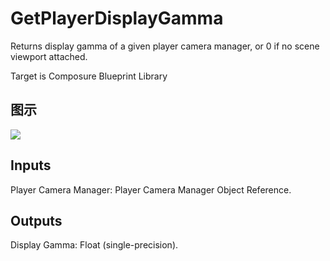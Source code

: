 # GetPlayerDisplayGamma

Returns display gamma of a given player camera manager, or 0 if no scene viewport attached.

Target is Composure Blueprint Library

## 图示

![]($-20221218-18291823.png)

## Inputs

Player Camera Manager: Player Camera Manager Object Reference.  

## Outputs

Display Gamma: Float (single-precision).

